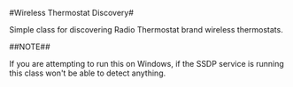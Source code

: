 #Wireless Thermostat Discovery#

Simple class for discovering Radio Thermostat brand wireless thermostats.

##NOTE##

If you are attempting to run this on Windows, if the SSDP service is running this class won't be able to detect anything.
